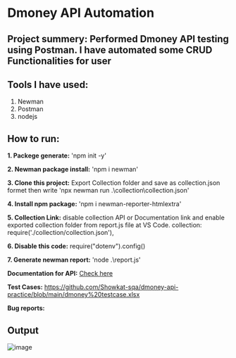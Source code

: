 # Dmoney API Automation
## Project summery: Performed Dmoney API testing using Postman. I have automated some CRUD Functionalities for user

## Tools I have used: 
1. Newman
2. Postman
3. nodejs

## How to run:
**1. Packege generate:** 'npm init -y'

**2. Newman package install:** 'npm i newman' 

**3. Clone this project:** Export Collection folder and save as collection.json formet then write 'npx newman run .\collection\collection.json'

**4. Install npm package:** 'npm i newman-reporter-htmlextra'

**5. Collection Link:** disable collection API or Documentation link and enable exported collection folder from report.js file at VS Code. 
collection: require('./collection/collection.json'),

**6. Disable this code:** 
require("dotenv").config()

**7. Generate newman report:** 'node .\report.js'

**Documentation for API:** [Check here](https://documenter.getpostman.com/view/40659331/2sAYJAfxmb)

**Test Cases:** 
https://github.com/Showkat-sqa/dmoney-api-practice/blob/main/dmoney%20testcase.xlsx

**Bug reports:** 

## Output
![image](https://github.com/user-attachments/assets/0c10e3eb-f39d-4d05-b4c2-820f8e8df994)
